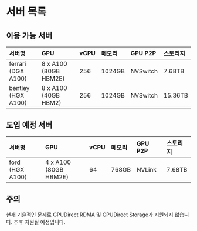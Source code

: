 # 서버 목록

## 이용 가능 서버

| 서버명                  | GPU                       | vCPU | 메모리  | GPU P2P  | 스토리지 |
|:---------------------- |:------------------------- |:---- |:------ |:-------- |:------- |
| ferrari<br/>(DGX A100) | 8 x A100<br/>(80GB HBM2E) | 256  | 1024GB | NVSwitch | 7.68TB  |
| bentley<br/>(HGX A100) | 8 x A100<br/>(40GB HBM2)  | 256  | 1024GB | NVSwitch | 15.36TB |

## 도입 예정 서버

| 서버명                  | GPU                       | vCPU | 메모리  | GPU P2P  | 스토리지 |
|:---------------------- |:------------------------- |:---- |:------ |:-------- |:------- |
| ford<br/>(HGX A100)    | 4 x A100<br/>(80GB HBM2E) | 64   | 768GB  | NVLink   | 7.68TB  |

## 주의

현재 기술적인 문제로 GPUDirect RDMA 및 GPUDirect Storage가 지원되지 않습니다. 추후 지원될 예정입니다.
